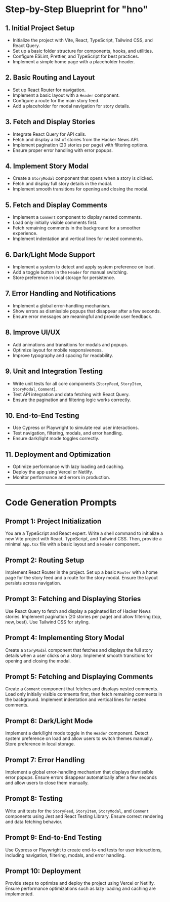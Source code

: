 # Step-by-Step Blueprint for "hno"

## 1. Initial Project Setup

- Initialize the project with Vite, React, TypeScript, Tailwind CSS, and React Query.
- Set up a basic folder structure for components, hooks, and utilities.
- Configure ESLint, Prettier, and TypeScript for best practices.
- Implement a simple home page with a placeholder header.

## 2. Basic Routing and Layout

- Set up React Router for navigation.
- Implement a basic layout with a `Header` component.
- Configure a route for the main story feed.
- Add a placeholder for modal navigation for story details.

## 3. Fetch and Display Stories

- Integrate React Query for API calls.
- Fetch and display a list of stories from the Hacker News API.
- Implement pagination (20 stories per page) with filtering options.
- Ensure proper error handling with error popups.

## 4. Implement Story Modal

- Create a `StoryModal` component that opens when a story is clicked.
- Fetch and display full story details in the modal.
- Implement smooth transitions for opening and closing the modal.

## 5. Fetch and Display Comments

- Implement a `Comment` component to display nested comments.
- Load only initially visible comments first.
- Fetch remaining comments in the background for a smoother experience.
- Implement indentation and vertical lines for nested comments.

## 6. Dark/Light Mode Support

- Implement a system to detect and apply system preference on load.
- Add a toggle button in the `Header` for manual switching.
- Store preference in local storage for persistence.

## 7. Error Handling and Notifications

- Implement a global error-handling mechanism.
- Show errors as dismissible popups that disappear after a few seconds.
- Ensure error messages are meaningful and provide user feedback.

## 8. Improve UI/UX

- Add animations and transitions for modals and popups.
- Optimize layout for mobile responsiveness.
- Improve typography and spacing for readability.

## 9. Unit and Integration Testing

- Write unit tests for all core components (`StoryFeed`, `StoryItem`, `StoryModal`, `Comment`).
- Test API integration and data fetching with React Query.
- Ensure the pagination and filtering logic works correctly.

## 10. End-to-End Testing

- Use Cypress or Playwright to simulate real user interactions.
- Test navigation, filtering, modals, and error handling.
- Ensure dark/light mode toggles correctly.

## 11. Deployment and Optimization

- Optimize performance with lazy loading and caching.
- Deploy the app using Vercel or Netlify.
- Monitor performance and errors in production.

---

# Code Generation Prompts

## Prompt 1: Project Initialization

You are a TypeScript and React expert. Write a shell command to initialize a new Vite project with React, TypeScript, and Tailwind CSS. Then, provide a minimal `App.tsx` file with a basic layout and a `Header` component.

## Prompt 2: Routing Setup

Implement React Router in the project. Set up a basic `Router` with a home page for the story feed and a route for the story modal. Ensure the layout persists across navigation.

## Prompt 3: Fetching and Displaying Stories

Use React Query to fetch and display a paginated list of Hacker News stories. Implement pagination (20 stories per page) and allow filtering (top, new, best). Use Tailwind CSS for styling.

## Prompt 4: Implementing Story Modal

Create a `StoryModal` component that fetches and displays the full story details when a user clicks on a story. Implement smooth transitions for opening and closing the modal.

## Prompt 5: Fetching and Displaying Comments

Create a `Comment` component that fetches and displays nested comments. Load only initially visible comments first, then fetch remaining comments in the background. Implement indentation and vertical lines for nested comments.

## Prompt 6: Dark/Light Mode

Implement a dark/light mode toggle in the `Header` component. Detect system preference on load and allow users to switch themes manually. Store preference in local storage.

## Prompt 7: Error Handling

Implement a global error-handling mechanism that displays dismissible error popups. Ensure errors disappear automatically after a few seconds and allow users to close them manually.

## Prompt 8: Testing

Write unit tests for the `StoryFeed`, `StoryItem`, `StoryModal`, and `Comment` components using Jest and React Testing Library. Ensure correct rendering and data fetching behavior.

## Prompt 9: End-to-End Testing

Use Cypress or Playwright to create end-to-end tests for user interactions, including navigation, filtering, modals, and error handling.

## Prompt 10: Deployment

Provide steps to optimize and deploy the project using Vercel or Netlify. Ensure performance optimizations such as lazy loading and caching are implemented.
